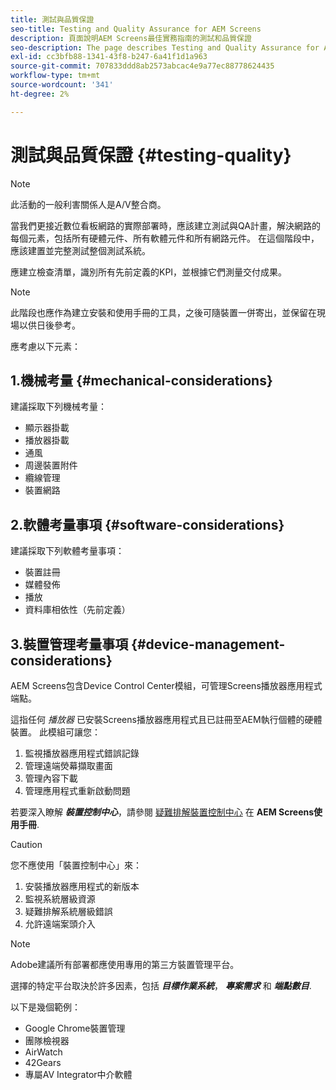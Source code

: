 ```yaml
---
title: 測試與品質保證
seo-title: Testing and Quality Assurance for AEM Screens
description: 頁面說明AEM Screens最佳實務指南的測試和品質保證
seo-description: The page describes Testing and Quality Assurance for AEM Screens Best Practices Guide
exl-id: cc3bfb88-1341-43f8-b247-6a41f1d1a963
source-git-commit: 707833ddd8ab2573abcac4e9a77ec88778624435
workflow-type: tm+mt
source-wordcount: '341'
ht-degree: 2%

---
```


# 測試與品質保證 {#testing-quality}

>[!NOTE]
>此活動的一般利害關係人是A/V整合商。

當我們更接近數位看板網路的實際部署時，應該建立測試與QA計畫，解決網路的每個元素，包括所有硬體元件、所有軟體元件和所有網路元件。
在這個階段中，應該建置並完整測試整個測試系統。

應建立檢查清單，識別所有先前定義的KPI，並根據它們測量交付成果。

>[!NOTE]
>
>此階段也應作為建立安裝和使用手冊的工具，之後可隨裝置一併寄出，並保留在現場以供日後參考。

應考慮以下元素：

## 1.機械考量 {#mechanical-considerations}

建議採取下列機械考量：

* 顯示器掛載
* 播放器掛載
* 通風
* 周邊裝置附件
* 纜線管理
* 裝置網路

## 2.軟體考量事項 {#software-considerations}

建議採取下列軟體考量事項：

* 裝置註冊
* 媒體發佈
* 播放
* 資料庫相依性（先前定義）


## 3.裝置管理考量事項 {#device-management-considerations}

AEM Screens包含Device Control Center模組，可管理Screens播放器應用程式端點。

這指任何 *播放器* 已安裝Screens播放器應用程式且已註冊至AEM執行個體的硬體裝置。
此模組可讓您：

1. 監視播放器應用程式錯誤記錄
1. 管理遠端熒幕擷取畫面
1. 管理內容下載
1. 管理應用程式重新啟動問題

若要深入瞭解 ***裝置控制中心***，請參閱 [疑難排解裝置控制中心](https://helpx.adobe.com/experience-manager/6-5/screens/using/monitoring-screens.html) 在 **AEM Screens使用手冊**.

>[!CAUTION]
>
> 您不應使用「裝置控制中心」來：
> 1. 安裝播放器應用程式的新版本
> 1. 監視系統層級資源
> 1. 疑難排解系統層級錯誤
> 1. 允許遠端案頭介入



>[!NOTE]
>
> Adobe建議所有部署都應使用專用的第三方裝置管理平台。

選擇的特定平台取決於許多因素，包括 ***目標作業系統***， ***專案需求*** 和 ***端點數目***.

以下是幾個範例：

* Google Chrome裝置管理
* 團隊檢視器
* AirWatch
* 42Gears
* 專屬AV Integrator中介軟體
